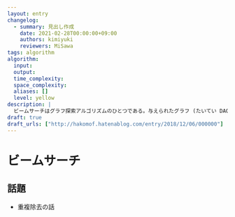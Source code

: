 ```yaml
---
layout: entry
changelog:
  - summary: 見出し作成
    date: 2021-02-28T00:00:00+09:00
    authors: kimiyuki
    reviewers: MiSawa
tags: algorithm
algorithm:
  input:
  output:
  time_complexity:
  space_complexity:
  aliases: []
  level: yellow
description: |
  ビームサーチはグラフ探索アルゴリズムのひとつである。与えられたグラフ (たいてい DAG) を初期状態となる頂点群から幅優先探索と同様に探索していくが、定数 $K$ と頂点に対する評価関数 $\varphi : V \to \mathbb{R}$ をあらかじめ固定しておき、各深さごとにその評価関数による評価値が高い順に $K$ 個のみを保持してそれ以外の頂点は無視する。$K = 1$ のときは貪欲法と一致する。焼きなまし法と並んで、ヒューリスティックコンテストで頻繁に利用されるアルゴリズムである。
draft: true
draft_urls: ["http://hakomof.hatenablog.com/entry/2018/12/06/000000"]
---
```


# ビームサーチ

## 話題

-   重複除去の話
